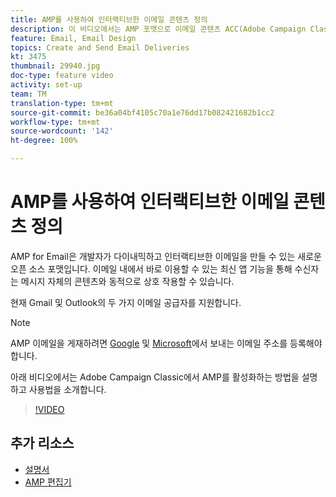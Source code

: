 ```yaml
---
title: AMP를 사용하여 인터랙티브한 이메일 콘텐츠 정의
description: 이 비디오에서는 AMP 포맷으로 이메일 콘텐츠 ACC(Adobe Campaign Classic)를 구성하는 방법을 설명합니다.
feature: Email, Email Design
topics: Create and Send Email Deliveries
kt: 3475
thumbnail: 29940.jpg
doc-type: feature video
activity: set-up
team: TM
translation-type: tm+mt
source-git-commit: be36a04bf4105c70a1e76dd17b082421682b1cc2
workflow-type: tm+mt
source-wordcount: '142'
ht-degree: 100%

---
```



# AMP를 사용하여 인터랙티브한 이메일 콘텐츠 정의

AMP for Email은 개발자가 다이내믹하고 인터랙티브한 이메일을 만들 수 있는 새로운 오픈 소스 포맷입니다. 이메일 내에서 바로 이용할 수 있는 최신 앱 기능을 통해 수신자는 메시지 자체의 콘텐츠와 동적으로 상호 작용할 수 있습니다.

현재 Gmail 및 Outlook의 두 가지 이메일 공급자를 지원합니다. 

>[!NOTE]
>
>AMP 이메일을 게재하려면 [Google](https://developers.google.com/gmail/ampemail/register) 및 [Microsoft](https://docs.microsoft.com/en-us/outlook/amphtml/register-outlook)에서 보내는 이메일 주소를 등록해야 합니다.

아래 비디오에서는 Adobe Campaign Classic에서 AMP를 활성화하는 방법을 설명하고 사용법을 소개합니다.

>[!VIDEO](https://video.tv.adobe.com/v/29940?quality=12&learn=on)

## 추가 리소스

* [설명서](https://docs.adobe.com/content/help/ko-KR/campaign-classic/using/sending-messages/sending-emails/defining-the-email-content.html)
* [AMP 편집기](https://playground.amp.dev/)
